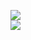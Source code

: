 [![](https://img.shields.io/badge/Made%20With-Github%20Spray-lightgrey.svg?style=for-the-badge&logo=github)](https://github.com/Annihil/github-spray#6138)  
[![](https://i.imgur.com/2DrTn0Z.gif)](https://github.com/Annihil/github-spray)
